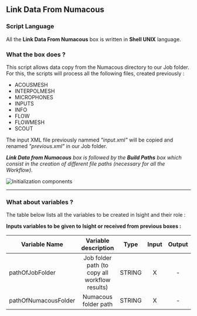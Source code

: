 ## Link Data From Numacous
### Script Language

All the __Link Data From Numacous__ box is written in __Shell UNIX__ language.
### What the box does ?

This script allows data copy from the Numacous directory to our Job folder.
For this, the scripts will process all the following files, created previously :

- ACOUSMESH
- INTERPOLMESH
- MICROPHONES
- INPUTS
- INFO
- FLOW
- FLOWMESH
- SCOUT

The input XML file previously nammed *"input.xml"* will be copied and renamed *"previous.xml"* in our Job folder.

*__Link Data from Numacous__ box is followed by the __Build Paths__ box which consist in the creation of different file paths (necessary for all the Workflow)*.

![Initialization components](https://user-images.githubusercontent.com/45098441/86895761-3e279480-c105-11ea-9a34-5aedfb4b2582.JPG)


----------------------------

### What about variables ?

The table below lists all the variables to be created in Isight and their role :

__Inputs variables to be given to Isight or received from previous boxes :__ 

| Variable Name | Variable description | Type | Input | Output |
| ------ | :------------: | :------: | :------: |  :------: |
| pathOfJobFolder | Job folder path (to copy all workflow results) | STRING | X | - |
| pathOfNumacousFolder | Numacous folder path | STRING | X | - |

